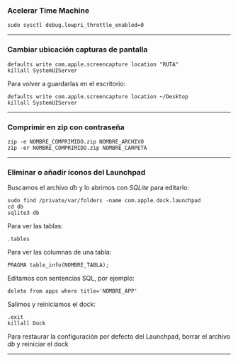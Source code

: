 ### Acelerar Time Machine
~~~
sudo sysctl debug.lowpri_throttle_enabled=0
~~~

---

### Cambiar ubicación capturas de pantalla
~~~
defaults write com.apple.screencapture location "RUTA"
killall SystemUIServer
~~~
Para volver a guardarlas en el escritorio:
~~~
defaults write com.apple.screencapture location ~/Desktop
killall SystemUIServer
~~~

---

### Comprimir en zip con contraseña
~~~
zip -e NOMBRE_COMPRIMIDO.zip NOMBRE_ARCHIVO
zip -er NOMBRE_COMPRIMIDO.zip NOMBRE_CARPETA
~~~

---

### Eliminar o añadir iconos del Launchpad
Buscamos el archivo *db* y lo abrimos con *SQLite* para editarlo:
~~~
sudo find /private/var/folders -name com.apple.dock.launchpad
cd db
sqlite3 db
~~~
Para ver las tablas:
~~~
.tables
~~~
Para ver las columnas de una tabla:
~~~
PRAGMA table_info(NOMBRE_TABLA);
~~~
Editamos con sentencias SQL, por ejemplo:
~~~
delete from apps where title='NOMBRE_APP'
~~~
Salimos y reiniciamos el dock:
~~~
.exit
killall Dock
~~~
Para restaurar la configuración por defecto del Launchpad, borrar el archivo *db* y reiniciar el dock

---

